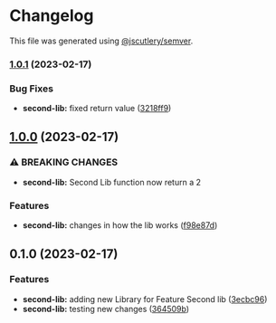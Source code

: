 # Changelog

This file was generated using [@jscutlery/semver](https://github.com/jscutlery/semver).

### [1.0.1](https://github.com/StraightUpCode/testing-monorepo-setup/compare/second-lib-1.0.0...second-lib-1.0.1) (2023-02-17)


### Bug Fixes

* **second-lib:** fixed return value ([3218ff9](https://github.com/StraightUpCode/testing-monorepo-setup/commit/3218ff908731b1bc419daf49f3ac92d3f841b9c5))

## [1.0.0](https://github.com/StraightUpCode/testing-monorepo-setup/compare/second-lib-0.1.0...second-lib-1.0.0) (2023-02-17)


### ⚠ BREAKING CHANGES

* **second-lib:** Second Lib function now return a 2

### Features

* **second-lib:** changes in how the lib works ([f98e87d](https://github.com/StraightUpCode/testing-monorepo-setup/commit/f98e87d767b28dc29c676026a6280f5bfec2fbd1))

## 0.1.0 (2023-02-17)


### Features

* **second-lib:** adding new Library for Feature Second lib ([3ecbc96](https://github.com/StraightUpCode/testing-monorepo-setup/commit/3ecbc968c6737104e024eadae0906b4bc8e93649))
* **second-lib:** testing new changes ([364509b](https://github.com/StraightUpCode/testing-monorepo-setup/commit/364509bfb38a2b20374da39c401dc710f41a3a5e))
